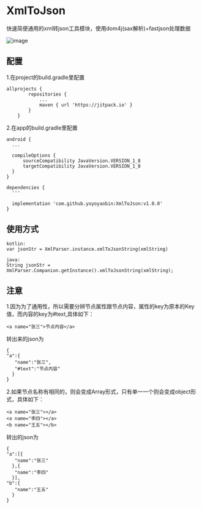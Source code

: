 # XmlToJson
快速简便通用的xml转json工具模块，使用dom4j(sax解析)+fastjson处理数据

![image](https://jitpack.io/v/yoyoyaobin/XmlToJson.svg)

## 配置
1.在project的build.gradle里配置
```
allprojects {
		repositories {
			...
			maven { url 'https://jitpack.io' }
		}
	}
```

2.在app的build.gradle里配置
```
android {
  ...

  compileOptions {
      sourceCompatibility JavaVersion.VERSION_1_8
      targetCompatibility JavaVersion.VERSION_1_8
  }
}

dependencies {
  '''
  
  implementation 'com.github.yoyoyaobin:XmlToJson:v1.0.0'
}

```

## 使用方式
```
kotlin:
var jsonStr = XmlParser.instance.xmlToJsonString(xmlString)

java:
String jsonStr = XmlParser.Companion.getInstance().xmlToJsonString(xmlString);
```

## 注意
1.因为为了通用性，所以需要分辨节点属性跟节点内容，属性的key为原本的Key值，而内容的key为#text,具体如下：
```
<a name="张三">节点内容</a>
```
转出来的json为
```
{
"a":{
   "name":"张三",
   "#text":"节点内容"
  }
}
```
2.如果节点名称有相同的，则会变成Array形式，只有单一一个则会变成object形式，具体如下：
```
<a name="张三"></a>
<a name="李四"></a>
<b name="王五"></b>
```
转出的json为
```
{
"a":[{
   "name":"张三"
  },{
   "name":"李四"
  }],
"b":{
   "name":"王五"
  }
}
```
